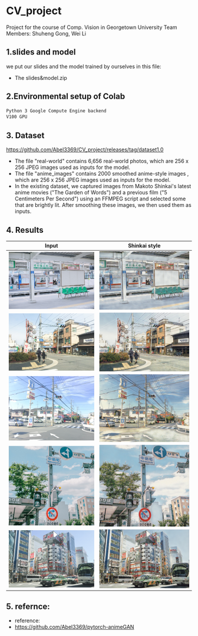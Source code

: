 # CV_project
Project for the course of Comp. Vision in Georgetown University
Team Members: Shuheng Gong, Wei Li


## 1.slides and model
we put our slides and the model trained by ourselves in this file:
- The slides&model.zip

## 2.Environmental setup of Colab
```xml
Python 3 Google Compute Engine backend
V100 GPU
```

## 3. Dataset
https://github.com/Abel3369/CV_project/releases/tag/dataset1.0
- The file "real-world" contains 6,656 real-world photos, which are 256 x 256 JPEG images used as inputs for the model.
- The file "anime_images" contains 2000 smoothed anime-style images , which are 256 x 256 JPEG images used as inputs for the model.
- In the existing dataset, we captured images from Makoto Shinkai's latest anime movies ("The Garden of Words") and a previous film ("5 Centimeters Per Second") using an FFMPEG script and selected some that are brightly lit. After smoothing these images, we then used them as inputs.

## 4. Results
| Input | Shinkai style |
|--|--|
|![](./examples/input/1.jpg)|![](./examples/output/1.jpg)|
|![](./examples/input/2.jpg)|![](./examples/output/2.jpg)|
|![](./examples/input/3.jpg)|![](./examples/output/3.jpg)|
|![](./examples/input/4.jpg)|![](./examples/output/4.jpg)|
|![](./examples/input/5.jpg)|![](./examples/output/5.jpg)|

## 5. refernce:
- reference:
- https://github.com/Abel3369/pytorch-animeGAN
